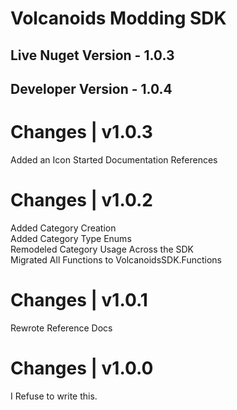 ﻿# Volcanoids Modding SDK

## Live Nuget Version - 1.0.3
## Developer Version - 1.0.4

# Changes | v1.0.3

Added an Icon
Started Documentation References

# Changes | v1.0.2

Added Category Creation<br/>
Added Category Type Enums<br/>
Remodeled Category Usage Across the SDK<br/>
Migrated All Functions to VolcanoidsSDK.Functions<br/>

# Changes | v1.0.1

Rewrote Reference Docs

# Changes | v1.0.0

I Refuse to write this.
